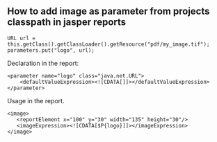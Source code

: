 ## How to add image as parameter from projects classpath in jasper reports
```
URL url = this.getClass().getClassLoader().getResource("pdf/my_image.tif");
parameters.put("logo", url);
```

Declaration in the report:
```
<parameter name="logo" class="java.net.URL">
    <defaultValueExpression><![CDATA[]]></defaultValueExpression>
</parameter>
```

Usage in the report.
```
<image>
   <reportElement x="100" y="30" width="135" height="30"/>
   <imageExpression><![CDATA[$P{logo}]]></imageExpression>
</image>
```


